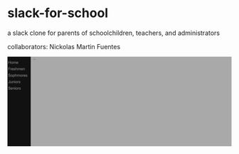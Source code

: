 # slack-for-school
a slack clone for parents of schoolchildren, teachers, and administrators

collaborators:
Nickolas Martin Fuentes

![Screenshot of Slack-For-School](slack-school-screen.png)
